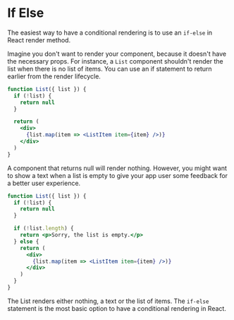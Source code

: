 # If Else

The easiest way to have a conditional rendering is to use an `if-else` in React render method.

Imagine you don't want to render your component, because it doesn't have the necessary props. For instance, a `List` component shouldn't render the list when there is no list of items. You can use an if statement to return earlier from the render lifecycle.

```jsx
function List({ list }) {
  if (!list) {
    return null
  }

  return (
    <div>
      {list.map(item => <ListItem item={item} />)}
    </div>
  )
}
```

A component that returns null will render nothing. However, you might want to show a text when a list is empty to give your app user some feedback for a better user experience.

```jsx
function List({ list }) {
  if (!list) {
    return null
  }

  if (!list.length) {
    return <p>Sorry, the list is empty.</p>
  } else {
    return (
      <div>
        {list.map(item => <ListItem item={item} />)}
      </div>
    )
  }
}
```

The List renders either nothing, a text or the list of items. The `if-else` statement is the most basic option to have a conditional rendering in React.
